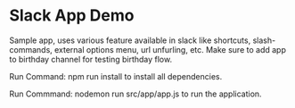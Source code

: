 # Slack App Demo

Sample app, uses various feature available in slack like shortcuts, slash-commands, external options menu, url unfurling, etc.
Make sure to add app to birthday channel for testing birthday flow.

Run Command: npm run install to install all dependencies.

Run Commmand:  nodemon run src/app/app.js to run the application.
